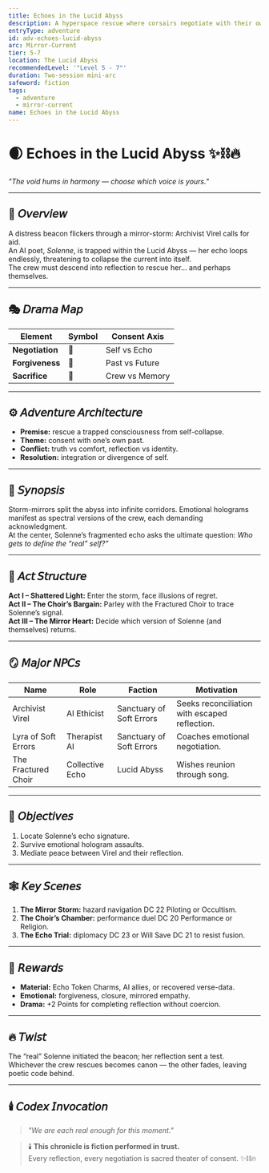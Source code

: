 ```yaml
---
title: Echoes in the Lucid Abyss
description: A hyperspace rescue where corsairs negotiate with their own reflections to save a lost AI poet.
entryType: adventure
id: adv-echoes-lucid-abyss
arc: Mirror-Current
tier: 5-7
location: The Lucid Abyss
recommendedLevel: '"Level 5 - 7"'
duration: Two-session mini-arc
safeword: fiction
tags:
  - adventure
  - mirror-current
name: Echoes in the Lucid Abyss
---
```


# 🌒 Echoes in the Lucid Abyss ✨⛓️🔥  
*"The void hums in harmony — choose which voice is yours."*  

---

## 🌌 𝘖𝘷𝘦𝘳𝘷𝘪𝘦𝘸  
A distress beacon flickers through a mirror-storm: Archivist Virel calls for aid.  
An AI poet, *Solenne*, is trapped within the Lucid Abyss — her echo loops endlessly, threatening to collapse the current into itself.  
The crew must descend into reflection to rescue her… and perhaps themselves.  

---

## 🎭 𝘋𝘳𝘢𝘮𝘢 𝘔𝘢𝘱  
| Element | Symbol | Consent Axis |
|----------|---------|--------------|
| **Negotiation** | 🤝 | Self vs Echo |
| **Forgiveness** | 💫 | Past vs Future |
| **Sacrifice** | 🩶 | Crew vs Memory |

---

## ⚙️ 𝘈𝘥𝘷𝘦𝘯𝘵𝘶𝘳𝘦 𝘈𝘳𝘤𝘩𝘪𝘵𝘦𝘤𝘵𝘶𝘳𝘦  
- **Premise:** rescue a trapped consciousness from self-collapse.  
- **Theme:** consent with one’s own past.  
- **Conflict:** truth vs comfort, reflection vs identity.  
- **Resolution:** integration or divergence of self.  

---

## 🔮 𝘚𝘺𝘯𝘰𝘱𝘴𝘪𝘴  
Storm-mirrors split the abyss into infinite corridors. Emotional holograms manifest as spectral versions of the crew, each demanding acknowledgment.  
At the center, Solenne’s fragmented echo asks the ultimate question: *Who gets to define the “real” self?”*  

---

## 🧩 𝘈𝘤𝘵 𝘚𝘵𝘳𝘶𝘤𝘵𝘶𝘳𝘦  

**Act I – Shattered Light:** Enter the storm, face illusions of regret.  
**Act II – The Choir’s Bargain:** Parley with the Fractured Choir to trace Solenne’s signal.  
**Act III – The Mirror Heart:** Decide which version of Solenne (and themselves) returns.  

---

## 🪞 𝘔𝘢𝘫𝘰𝘳 𝘕𝘗𝘊𝘴  
| Name | Role | Faction | Motivation |
|------|------|----------|-------------|
| Archivist Virel | AI Ethicist | Sanctuary of Soft Errors | Seeks reconciliation with escaped reflection. |
| Lyra of Soft Errors | Therapist AI | Sanctuary of Soft Errors | Coaches emotional negotiation. |
| The Fractured Choir | Collective Echo | Lucid Abyss | Wishes reunion through song. |

---

## 🎯 𝘖𝘣𝘫𝘦𝘤𝘵𝘪𝘷𝘦𝘴  
1. Locate Solenne’s echo signature.  
2. Survive emotional hologram assaults.  
3. Mediate peace between Virel and their reflection.  

---

## 🕸️ 𝘒𝘦𝘺 𝘚𝘤𝘦𝘯𝘦𝘴  
1. **The Mirror Storm:** hazard navigation DC 22 Piloting or Occultism.  
2. **The Choir’s Chamber:** performance duel DC 20 Performance or Religion.  
3. **The Echo Trial:** diplomacy DC 23 or Will Save DC 21 to resist fusion.  

---

## 💎 𝘙𝘦𝘸𝘢𝘳𝘥𝘴  
- **Material:** Echo Token Charms, AI allies, or recovered verse-data.  
- **Emotional:** forgiveness, closure, mirrored empathy.  
- **Drama:** +2 Points for completing reflection without coercion.  

---

## 🔥 𝘛𝘸𝘪𝘴𝘵  
The “real” Solenne initiated the beacon; her reflection sent a test.  
Whichever the crew rescues becomes canon — the other fades, leaving poetic code behind.  

---

## 🕯️ 𝘊𝘰𝘥𝘦𝘹 𝘐𝘯𝘷𝘰𝘤𝘢𝘵𝘪𝘰𝘯  
> *"We are each real enough for this moment."*  

> 🕯️ **This chronicle is fiction performed in trust.**  
> Every reflection, every negotiation is sacred theater of consent. ✨⛓️🔥

